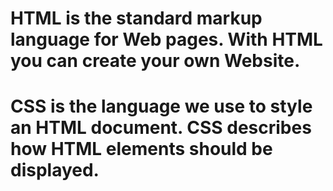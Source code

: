 
# HTML is the standard markup language for Web pages. With HTML you can create your own Website.

# CSS is the language we use to style an HTML document. CSS describes how HTML elements should be displayed.

